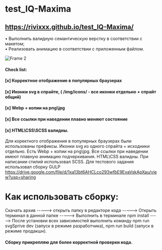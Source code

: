 # test_IQ-Maxima
## https://rivixxx.github.io/test_IQ-Maxima/

• Выполнить валидную семантическую верстку в соответствии с макетом;<br>
• Реализовать анимацию в соответствии с приложенным файлом.

![Frame 2](https://user-images.githubusercontent.com/96477650/170708830-edef3cb1-4f6b-482e-a874-3e3ee9d15106.jpg)

#### Check list:
#### [x] Корректное отображение в популярных браузерах
#### [x] Иконки svg в спрайте, ( /img/icons/ - все иконки отдельно + спрайт общий)
#### [x] Webp + копии на png\jpg
#### [x] Все ссылки при наведении плавно меняют состояние
#### [x] HTML\CSS\SCSS валидны.

Для коректного отображения в популярных браузерах были использованы префиксы. Иконки svg из одного спрайта + исходники отдельно. Есть Webp + копии на png\jpg. Все ссылки при наведении имеют плавную анимацию подчеркивания. HTML\CSS валидны. При написании стилий использовал SCSS. Для тестового задания использовал сборку GULP https://drive.google.com/file/d/1xa13bt6AHCLco293wfbE9EvaVskApXau/view?usp=sharing

# Как использовать сборку:
Скачать архив -----> открыть папку в редакторе кода -----> Открыть терминал в данной папке -----> Выполнить в терминале npm install -----> После установки всех зависимостей выполнить команду npm run svgSprive dev (запуск в режиме разработчика), npm run build (запуск в режиме продакшн).

#### Сборку прикрепляю для более корректной проверки кода. 
